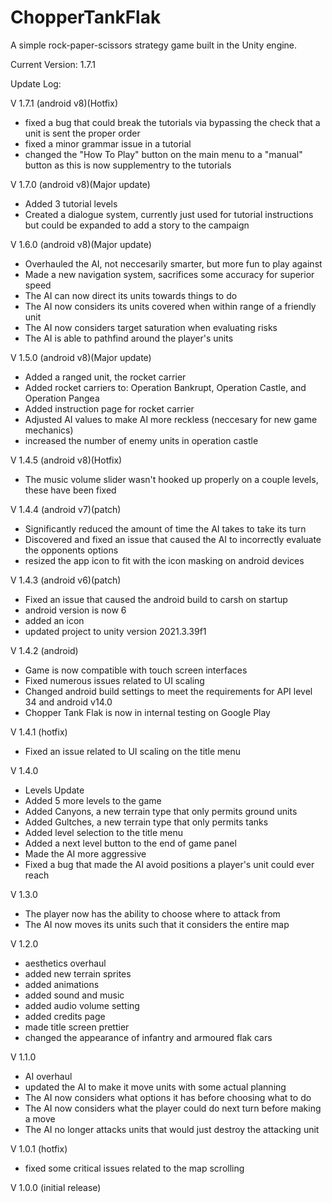 # ChopperTankFlak
A simple rock-paper-scissors strategy game built in the Unity engine.


Current Version: 1.7.1

Update Log:

V 1.7.1 (android v8)(Hotfix)
 - fixed a bug that could break the tutorials via bypassing the check that a unit is sent the proper order
 - fixed a minor grammar issue in a tutorial
 - changed the "How To Play" button on the main menu to a "manual" button as this is now supplementry to the tutorials

V 1.7.0 (android v8)(Major update)
 - Added 3 tutorial levels
 - Created a dialogue system, currently just used for tutorial instructions but could be expanded to add a story to the campaign

V 1.6.0 (android v8)(Major update)
 - Overhauled the AI, not neccesarily smarter, but more fun to play against
 - Made a new navigation system, sacrifices some accuracy for superior speed
 - The AI can now direct its units towards things to do
 - The AI now considers its units covered when within range of a friendly unit
 - The AI now considers target saturation when evaluating risks
 - The AI is able to pathfind around the player's units

V 1.5.0 (android v8)(Major update)
 - Added a ranged unit, the rocket carrier
 - Added rocket carriers to: Operation Bankrupt, Operation Castle, and Operation Pangea
 - Added instruction page for rocket carrier
 - Adjusted AI values to make AI more reckless (neccesary for new game mechanics)
 - increased the number of enemy units in operation castle

V 1.4.5 (android v8)(Hotfix)
 - The music volume slider wasn't hooked up properly on a couple levels, these have been fixed

V 1.4.4 (android v7)(patch)
 - Significantly reduced the amount of time the AI takes to take its turn
 - Discovered and fixed an issue that caused the AI to incorrectly evaluate the opponents options
 - resized the app icon to fit with the icon masking on android devices

V 1.4.3 (android v6)(patch)
 - Fixed an issue that caused the android build to carsh on startup
 - android version is now 6
 - added an icon
 - updated project to unity version 2021.3.39f1

V 1.4.2 (android)
 - Game is now compatible with touch screen interfaces
 - Fixed numerous issues related to UI scaling
 - Changed android build settings to meet the requirements for API level 34 and android v14.0
 - Chopper Tank Flak is now in internal testing on Google Play

V 1.4.1 (hotfix)
 - Fixed an issue related to UI scaling on the title menu

V 1.4.0
 - Levels Update
 - Added 5 more levels to the game
 - Added Canyons, a new terrain type that only permits ground units
 - Added Gultches, a new terrain type that only permits tanks
 - Added level selection to the title menu
 - Added a next level button to the end of game panel
 - Made the AI more aggressive
 - Fixed a bug that made the AI avoid positions a player's unit could ever reach

V 1.3.0
  - The player now has the ability to choose where to attack from
  - The AI now moves its units such that it considers the entire map

V 1.2.0
 - aesthetics overhaul
 - added new terrain sprites
 - added animations
 - added sound and music
 - added audio volume setting
 - added credits page
 - made title screen prettier
 - changed the appearance of infantry and armoured flak cars


V 1.1.0
 - AI overhaul
 - updated the AI to make it move units with some actual planning
 - The AI now considers what options it has before choosing what to do
 - The AI now considers what the player could do next turn before making a move
 - The AI no longer attacks units that would just destroy the attacking unit


V 1.0.1 (hotfix)


 - fixed some critical issues related to the map scrolling


V 1.0.0 (initial release)
